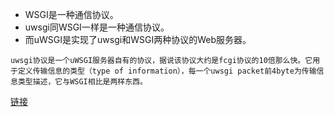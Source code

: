 - WSGI是一种通信协议。
- uwsgi同WSGI一样是一种通信协议。
- 而uWSGI是实现了uwsgi和WSGI两种协议的Web服务器。
```
uwsgi协议是一个uWSGI服务器自有的协议，据说该协议大约是fcgi协议的10倍那么快。它用于定义传输信息的类型（type of information），每一个uwsgi packet前4byte为传输信息类型描述，它与WSGI相比是两样东西。
```

[链接](https://henulwj.github.io/2016/04/20/uwsgi-common-use-parameters/)
